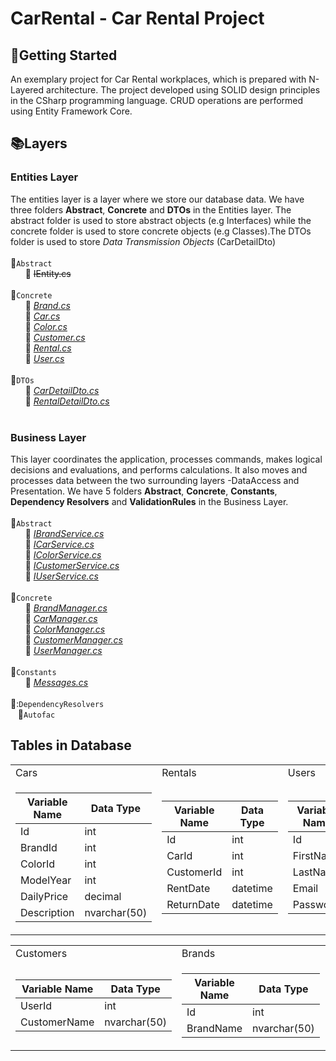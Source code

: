 # CarRental - Car Rental Project

## :pushpin:Getting Started
An exemplary project for Car Rental workplaces, which is prepared with N-Layered architecture. The project developed using SOLID design principles in the CSharp programming language. CRUD operations are performed using Entity Framework Core.
## :books:Layers  
<!--![entities](https://user-images.githubusercontent.com/77868230/107870096-c5609600-6ea6-11eb-82e6-8e797c8a3617.png)-->
### Entities Layer
The entities layer is a layer where we store our database data. We have three folders **Abstract**, **Concrete** and **DTOs** in the Entities layer.
The abstract folder is used to store abstract objects (e.g Interfaces) while the concrete folder is used to store concrete objects (e.g Classes).The DTOs folder is used to store *Data Transmission Objects* (CarDetailDto)
<br><br>📂`Abstract`  
&nbsp;&nbsp;&nbsp;&nbsp;&nbsp;&nbsp;:page_facing_up: ~~IEntity.cs~~
<br> <br>📂`Concrete`  
&nbsp;&nbsp;&nbsp;&nbsp;&nbsp;&nbsp;📃 *[Brand.cs](https://github.com/tofigamraslanov/CarRental/blob/master/Entities/Concrete/Brand.cs)*    
&nbsp;&nbsp;&nbsp;&nbsp;&nbsp;&nbsp;📃 *[Car.cs](https://github.com/tofigamraslanov/CarRental/blob/master/Entities/Concrete/Car.cs)*    
&nbsp;&nbsp;&nbsp;&nbsp;&nbsp;&nbsp;📃 *[Color.cs](https://github.com/tofigamraslanov/CarRental/blob/master/Entities/Concrete/Color.cs)*    
&nbsp;&nbsp;&nbsp;&nbsp;&nbsp;&nbsp;📃 *[Customer.cs](https://github.com/tofigamraslanov/CarRental/blob/master/Entities/Concrete/Customer.cs)*  
&nbsp;&nbsp;&nbsp;&nbsp;&nbsp;&nbsp;📃 *[Rental.cs](https://github.com/tofigamraslanov/CarRental/blob/master/Entities/Concrete/Rental.cs)*  
&nbsp;&nbsp;&nbsp;&nbsp;&nbsp;&nbsp;📃 *[User.cs](https://github.com/tofigamraslanov/CarRental/blob/master/Entities/Concrete/User.cs)*  
<br>:file_folder:`DTOs`  
&nbsp;&nbsp;&nbsp;&nbsp;&nbsp;&nbsp;📃 *[CarDetailDto.cs](https://github.com/tofigamraslanov/CarRental/blob/master/Entities/DTOs/RentalDetailDto.cs)*  
&nbsp;&nbsp;&nbsp;&nbsp;&nbsp;&nbsp;📃 *[RentalDetailDto.cs](https://github.com/tofigamraslanov/CarRental/blob/master/Entities/DTOs/RentalDetailDto.cs)*  
<br> 
###  Business Layer
This layer coordinates the application, processes commands, makes logical decisions and evaluations, and performs calculations. It also moves and processes data between the two surrounding layers -DataAccess and Presentation. We have 5 folders **Abstract**, **Concrete**, **Constants**, **Dependency Resolvers** and **ValidationRules** in the Business Layer.
<br><br>📂`Abstract`    
&nbsp;&nbsp;&nbsp;&nbsp;&nbsp;&nbsp;📃 *[IBrandService.cs](https://github.com/tofigamraslanov/CarRental/blob/master/Business/Abstract/IBrandService.cs)*   
&nbsp;&nbsp;&nbsp;&nbsp;&nbsp;&nbsp;📃 *[ICarService.cs](https://github.com/tofigamraslanov/CarRental/blob/master/Business/Abstract/ICarService.cs)*   
&nbsp;&nbsp;&nbsp;&nbsp;&nbsp;&nbsp;📃 *[IColorService.cs](https://github.com/tofigamraslanov/CarRental/blob/master/Business/Abstract/IColorService.cs)*   
&nbsp;&nbsp;&nbsp;&nbsp;&nbsp;&nbsp;📃 *[ICustomerService.cs](https://github.com/tofigamraslanov/CarRental/blob/master/Business/Abstract/ICustomerService.cs)*   
&nbsp;&nbsp;&nbsp;&nbsp;&nbsp;&nbsp;📃 *[IUserService.cs](https://github.com/tofigamraslanov/CarRental/blob/master/Business/Abstract/IUserService.cs)* 
<br><br>📂`Concrete`    
&nbsp;&nbsp;&nbsp;&nbsp;&nbsp;&nbsp;📃 *[BrandManager.cs](https://github.com/tofigamraslanov/CarRental/blob/master/Business/Concrete/BrandManager.cs)*   
&nbsp;&nbsp;&nbsp;&nbsp;&nbsp;&nbsp;📃 *[CarManager.cs](https://github.com/tofigamraslanov/CarRental/blob/master/Business/Concrete/CarManager.cs)*   
&nbsp;&nbsp;&nbsp;&nbsp;&nbsp;&nbsp;📃 *[ColorManager.cs](https://github.com/tofigamraslanov/CarRental/blob/master/Business/Concrete/ColorManager.cs)*   
&nbsp;&nbsp;&nbsp;&nbsp;&nbsp;&nbsp;📃 *[CustomerManager.cs](https://github.com/tofigamraslanov/CarRental/blob/master/Business/Concrete/CustomerManager.cs)*   
&nbsp;&nbsp;&nbsp;&nbsp;&nbsp;&nbsp;📃 *[UserManager.cs](https://github.com/tofigamraslanov/CarRental/blob/master/Business/Concrete/UserManager.cs)*
<br><br>📂`Constants`    
&nbsp;&nbsp;&nbsp;&nbsp;&nbsp;&nbsp;📃 *[Messages.cs](https://github.com/tofigamraslanov/CarRental/blob/master/Business/Constants/Messages.cs)*
<br><br>📂:`DependencyResolvers`    
&nbsp;&nbsp;&nbsp;📂`Autofac`

## Tables in Database

<table>
  <tr>
    <td>Cars</td>
     <td>Rentals</td>
     <td>Users</td>
  </tr>
  <tr>
    <td>

 
| Variable Name | Data Type    |
| ------------- | ------------ |
| Id            | int          |
| BrandId       | int          |
| ColorId       | int          |
| ModelYear     | int          |
| DailyPrice    | decimal      |
| Description   | nvarchar(50) |

   </td>
    <td>

| Variable Name | Data Type |
| ------------- | --------- |
| Id            | int       |
| CarId         | int       |
| CustomerId    | int       |
| RentDate      | datetime  |
| ReturnDate    | datetime  |

   </td>
    <td>

| Variable Name | Data Type    |
| ------------- | ------------ |
| Id            | int          |
| FirstName     | nvarchar(50) |
| LastName      | nvarchar(50) |
| Email         | nvarchar(50) |
| Password      | nvarchar(50) |

   </td>
  </tr>
 </table>

<table>
  <tr>
    <td>Customers</td>
     <td>Brands</td>
     <td>Colors</td>
  </tr>
  <tr>
    <td>

| Variable Name | Data Type    |
| ------------- | ------------ |
| UserId        | int          |
| CustomerName  | nvarchar(50) |

   </td>
    <td>

| Variable Name | Data Type    |
| ------------- | ------------ |
| Id            | int          |
| BrandName     | nvarchar(50) |

   </td>
    <td>

| Variable Name | Data Type    |
| ------------- | ------------ |
| Id            | int          |
| ColorName     | nvarchar(50) |

   </td>
  </tr>
 </table>

